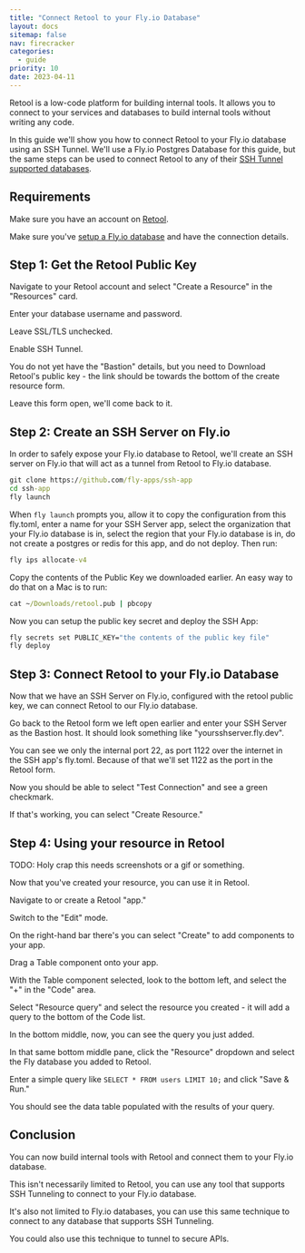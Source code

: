 ```yaml
---
title: "Connect Retool to your Fly.io Database"
layout: docs
sitemap: false
nav: firecracker
categories:
  - guide
priority: 10
date: 2023-04-11
---
```


Retool is a low-code platform for building internal tools.
It allows you to connect to your services and databases to build internal tools without writing any code.

In this guide we'll show you how to connect Retool to your Fly.io database using an SSH Tunnel.
We'll use a Fly.io Postgres Database for this guide, but the same steps can be used to connect Retool to any of their [SSH Tunnel supported databases](https://docs.retool.com/docs/enabling-ssh-tunnels).

## Requirements

Make sure you have an account on [Retool](https://retool.com/).

Make sure you've [setup a Fly.io database](https://fly.io/docs/postgres/getting-started/create-pg-cluster/) and have the connection details.

## Step 1: Get the Retool Public Key

Navigate to your Retool account and select "Create a Resource" in the "Resources" card.

Enter your database username and password.

Leave SSL/TLS unchecked.

Enable SSH Tunnel.

You do not yet have the "Bastion" details, but you need to Download Retool's public key - the link should be towards the bottom of the create resource form.

Leave this form open, we'll come back to it.

## Step 2: Create an SSH Server on Fly.io

In order to safely expose your Fly.io database to Retool,
we'll create an SSH server on Fly.io that will act as a tunnel from Retool to Fly.io database.

```cmd
git clone https://github.com/fly-apps/ssh-app
cd ssh-app
fly launch
```

When `fly launch` prompts you,
allow it to copy the configuration from this fly.toml,
enter a name for your SSH Server app,
select the organization that your Fly.io database is in,
select the region that your Fly.io database is in,
do not create a postgres or redis for this app,
and do not deploy. Then run:

```cmd
fly ips allocate-v4
```

Copy the contents of the Public Key we downloaded earlier. An easy way to do that on a Mac is to run:

```cmd
cat ~/Downloads/retool.pub | pbcopy
```

Now you can setup the public key secret and deploy the SSH App:

```cmd
fly secrets set PUBLIC_KEY="the contents of the public key file"
fly deploy
```

## Step 3: Connect Retool to your Fly.io Database

Now that we have an SSH Server on Fly.io, configured with the retool public key,
we can connect Retool to our Fly.io database.

Go back to the Retool form we left open earlier and enter your SSH Server as the Bastion host.
It should look something like "yoursshserver.fly.dev".

You can see we only the internal port 22, as port 1122 over the internet in the SSH app's fly.toml.
Because of that we'll set 1122 as the port in the Retool form.

Now you should be able to select "Test Connection" and see a green checkmark.

If that's working, you can select "Create Resource."

## Step 4: Using your resource in Retool

TODO: Holy crap this needs screenshots or a gif or something.

Now that you've created your resource, you can use it in Retool.

Navigate to or create a Retool "app."

Switch to the "Edit" mode.

On the right-hand bar there's you can select "Create" to add components to your app.

Drag a Table component onto your app.

With the Table component selected, look to the bottom left, and select the "+" in the "Code" area.

Select "Resource query" and select the resource you created - it will add a query to the bottom of the Code list.

In the bottom middle, now, you can see the query you just added.

In that same bottom middle pane, click the "Resource" dropdown and select the Fly database you added to Retool.

Enter a simple query like `SELECT * FROM users LIMIT 10;` and click "Save & Run."

You should see the data table populated with the results of your query.

## Conclusion

You can now build internal tools with Retool and connect them to your Fly.io database.

This isn't necessarily limited to Retool, you can use any tool that supports SSH Tunneling to connect to your Fly.io database.

It's also not limited to Fly.io databases, you can use this same technique to connect to any database that supports SSH Tunneling.

You could also use this technique to tunnel to secure APIs.
